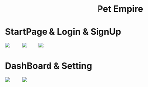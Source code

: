 # &nbsp;&nbsp;&nbsp;&nbsp;&nbsp;&nbsp;&nbsp;&nbsp;&nbsp;&nbsp;&nbsp;&nbsp;&nbsp;&nbsp;&nbsp;&nbsp;&nbsp;&nbsp;&nbsp;&nbsp;&nbsp;&nbsp;&nbsp;&nbsp;&nbsp;&nbsp;&nbsp;&nbsp;&nbsp;&nbsp;&nbsp;&nbsp;&nbsp;&nbsp;&nbsp;&nbsp;&nbsp;&nbsp;&nbsp;&nbsp;&nbsp;&nbsp;&nbsp;&nbsp; Pet Empire
# StartPage & Login & SignUp
<img src="https://media.giphy.com/media/7q5RsM6gKTk6JoEnDr/giphy.gif">&nbsp; &nbsp;&nbsp;&nbsp;&nbsp;&nbsp;&nbsp;&nbsp;&nbsp;<img src="https://media.giphy.com/media/PYzdg4RM96NqvkO19f/giphy.gif">&nbsp; &nbsp;&nbsp;&nbsp;&nbsp;&nbsp;&nbsp;
<img src="https://media.giphy.com/media/o5cqUmO0NCcLZa4sFq/giphy.gif">
# DashBoard & Setting 
<img src="https://media.giphy.com/media/dSqGbkOUgN1zB2p44l/giphy.gif">&nbsp; &nbsp;&nbsp;&nbsp;&nbsp;&nbsp;&nbsp;&nbsp;&nbsp;<img src="https://media.giphy.com/media/o0WtxrWdpN349nsFgr/giphy.gif">&nbsp; &nbsp;&nbsp;&nbsp;&nbsp;&nbsp;&nbsp;

